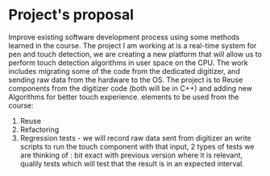 # Project's proposal
Improve existing software development process using some methods learned in the course.
The project I am working at is a real-time system for pen and touch detection, we are creating a new platform that will allow us to perform touch detection algorithms in user space on the CPU.
The work includes migrating some of the code from the dedicated digitizer, and sending raw data from the hardware to the OS.
The project is to Reuse components from the digitizer code (both will be in C++) and adding new Algorithms for better touch experience.
elements to be used from the course:
1. Reuse
2. Refactoring
3. Regression tests - we will record raw data sent from digitizer an write scripts to run the touch component with that input, 2 types of tests we are thinking of : bit exact with previous version where it is relevant, qualily tests which will test that the result is in an expected interval.
